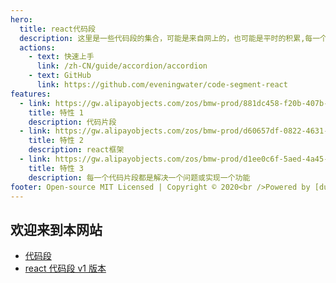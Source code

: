 ```yaml
---
hero:
  title: react代码段
  description: 这里是一些代码段的集合，可能是来自网上的，也可能是平时的积累,每一个代码片段都是解决一个问题或实现一个功能。
  actions:
    - text: 快速上手
      link: /zh-CN/guide/accordion/accordion
    - text: GitHub
      link: https://github.com/eveningwater/code-segment-react
features:
  - link: https://gw.alipayobjects.com/zos/bmw-prod/881dc458-f20b-407b-947a-95104b5ec82b/k79dm8ih_w144_h144.png
    title: 特性 1
    description: 代码片段
  - link: https://gw.alipayobjects.com/zos/bmw-prod/d60657df-0822-4631-9d7c-e7a869c2f21c/k79dmz3q_w126_h126.png
    title: 特性 2
    description: react框架
  - link: https://gw.alipayobjects.com/zos/bmw-prod/d1ee0c6f-5aed-4a45-a507-339a4bfe076c/k7bjsocq_w144_h144.png
    title: 特性 3
    description: 每一个代码片段都是解决一个问题或实现一个功能
footer: Open-source MIT Licensed | Copyright © 2020<br />Powered by [dumi](https://d.umijs.org)
---
```


## 欢迎来到本网站

- [代码段](https://eveningwater.github.io/code-segment/#/)
- [react 代码段 v1 版本](https://eveningwater.github.io/code-segment-react/old/)
